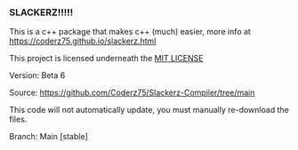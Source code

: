 ### SLACKERZ!!!!!

This is a c++ package that makes c++ (much) easier, more info at https://coderz75.github.io/slackerz.html

This project is licensed underneath the [MIT LICENSE](https://github.com/Coderz75/Slackerz-Compiler/blob/main/slackerz/docs/LICENSE.txt)

Version: Beta 6

Source: https://github.com/Coderz75/Slackerz-Compiler/tree/main

This code will not automatically update, you must manually re-download the files.

Branch: Main [stable]
